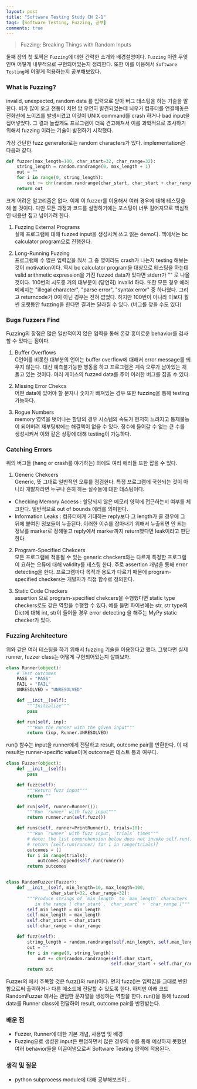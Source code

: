 ```yaml
---
layout: post
title: "Software Testing Study CH 2-1"
tags: [Software Testing, Fuzzing, 공부]
comments: true
---
```


> Fuzzing: Breaking Things with Random Inputs  

둘째 장의 첫 토픽은 `Fuzzing`에 대한 간략한 소개와 배경설명이다. `Fuzzing` 이란 무엇인며 어떻게 내부적으로 구현되어있는지 정리한다. 또한 이를 이용해서 `Software Testing`에 어떻게 적용하는지 공부해보았다.  

### What is Fuzzing?  
invalid, unexpected, random data 를 입력으로 받아 버그 테스팅을 하는 기술을 말한다. 비가 많이 오고 천둥이 치던 밤 우연히 발견되었는데 뇌우가 컴퓨터를 연결해놓은 전화선에 노이즈를 발생시켰고 이것이 UNIX command를 crash 하거나 bad input을 집어넣었다. 그 결과 놀랍게도 프로그램이 더욱 견고해져서 이를 과학적으로 조사하기 위해서 fuzzing 이라는 기술이 발전하기 시작했다.  

가장 간단한 fuzz generator로는 random characters가 있다. implementation은 다음과 같다.  
~~~python
def fuzzer(max_length=100, char_start=32, char_range=32):
    string_length = random.randrange(0, max_length + 1)
    out = ""
    for i in range(0, string_length):
        out += chr(random.randrange(char_start, char_start + char_range))
    return out
~~~
크게 어려운 알고리즘은 없다. 이제 이 fuzzer를 이용해서 여러 경우에 대해 테스팅을 해 볼 것이다. 다만 모든 과정과 코드를 설명하기에는 포스팅이 너무 길어지므로 핵심적인 내용만 짚고 넘어가려 한다.  

1. Fuzzing External Programs  
실제 프로그램에 대해 fuzzed input을 생성시켜 쓰고 읽는 demo다. 책에서는 bc calculator program으로 진행한다.  

2. Long-Running Fuzzing  
프로그램에 수 많은 입력값을 줘서 그 중 몇이라도 crash가 나는지 testing 해보는 것이 motivation이다. 역시 bc calculator program을 대상으로 테스팅을 하는데 valid arithmetic expression을 가진 fuzzed data가 있다면 stderr가 "" 로 나올 것이다. 100번의 시도중 거의 대부분이 (당연히) invalid 하다. 또한 모든 경우 에러메세지는 "illegal character", "parse error", "syntax error" 중 하나였다. 그리고 returncode가 0이 아닌 경우는 전혀 없었다. 하지만 100번이 아니라 이보다 훨씬 오랫동안 fuzzing을 한다면 결과는 달라질 수 있다. (버그를 찾을 수도 있다)  

### Bugs Fuzzers Find  
Fuzzing의 장점은 많은 일반적이지 않은 입력을 통해 온갖 흥미로운 behavior를 검사할 수 있다는 점이다.  

1. Buffer Overflows  
C언어를 비롯한 대부분의 언어는 buffer overflow에 대해서 error message를 띄우지 않는다. 대신 예측불가능한 행동을 하고 프로그램은 계속 오류가 남아있는 채 돌고 있는 것이다. 여러 케이스의 fuzzed data를 주어 이러한 버그를 잡을 수 있다.  

2. Missing Error Chekcs  
어떤 data에 있어야 할 문자나 숫자가 빠져있는 경우 또한 fuzzing을 통해 testing 가능하다.  

3. Rogue Numbers  
memory 영역을 벗어나는 할당의 경우 시스템의 속도가 현저히 느려지고 통제불능이 되어버려 재부팅밖에는 해결책이 없을 수 있다. 정수에 들어갈 수 없는 큰 수를 생성시켜서 이와 같은 상황에 대해 testing이 가능하다.

### Catching Errors  
위의 버그들 (hang or crash를 야기하는) 외에도 여러 에러들 또한 잡을 수 있다.  

1. Generic Chekcers  
Generic, 뜻 그대로 일반적인 오류를 점검한다. 특정 프로그램에 국한되는 것이 아니라 개발자라면 누구나 흔히 하는 실수들에 대한 테스팅이다.  
- Checking Memory Access : 할당되지 않은 메모리 영역에 접근하는지 여부를 체크한다. 일반적으로 out of bounds 에러를 의미한다.  
- Information Leaks : 컴퓨터에게 기대하는 reply보다 그 length가 클 경우에 그 뒤에 붙여진 정보들이 누출된다. 이러한 이슈를 잡아내기 위해서 누출되면 안 되는 정보를 marker로 정해놓고 reply에서 marker까지 return했다면 leak이라고 판단한다.  

2. Program-Specified Chekcers  
모든 프로그램에 적용될 수 있는 generic checkers와는 다르게 특정한 프로그램이 요하는 오류에 대해 validity를 테스팅 한다. 주로 assertion 개념을 통해 error detecting을 한다. 프로그램마다 목적과 용도가 다르기 때문에 program-specified checkers는 개발자가 직접 함수로 정의한다.  

3. Static Code Checkers  
assertion 으로 program-specified chekcers을 수행했다면 static type checkers로도 같은 역할을 수행할 수 있다. 예를 들면 파이썬에는 str, str type의 Dict에 대해 int, str이 들어올 경우 error detecting 을 해주는 MyPy static checker가 있다.  

### Fuzzing Architecture  
위와 같은 여러 테스팅을 하기 위해서 fuzzing 기술을 이용한다고 했다. 그렇다면 실제 runner, fuzzer class는 어떻게 구현되어있는지 살펴보자.  

~~~python
class Runner(object):
    # Test outcomes
    PASS = "PASS"
    FAIL = "FAIL"
    UNRESOLVED = "UNRESOLVED"

    def __init__(self):
        """Initialize"""
        pass

    def run(self, inp):
        """Run the runner with the given input"""
        return (inp, Runner.UNRESOLVED)
~~~
run() 함수는 input을 runner에게 전달하고 result, outcome pair를 반환한다. 이 때 result는 runner-specific value이며 outcome은 테스트 통과 여부다.

~~~python
class Fuzzer(object):
    def __init__(self):
        pass

    def fuzz(self):
        """Return fuzz input"""
        return ""

    def run(self, runner=Runner()):
        """Run `runner` with fuzz input"""
        return runner.run(self.fuzz())

    def runs(self, runner=PrintRunner(), trials=10):
        """Run `runner` with fuzz input, `trials` times"""
        # Note: the list comprehension below does not invoke self.run() for subclasses
        # return [self.run(runner) for i in range(trials)]
        outcomes = []
        for i in range(trials):
            outcomes.append(self.run(runner))
        return outcomes
~~~

~~~python

class RandomFuzzer(Fuzzer):
    def __init__(self, min_length=10, max_length=100,
                 char_start=32, char_range=32):
        """Produce strings of `min_length` to `max_length` characters
           in the range [`char_start`, `char_start` + `char_range`]"""
        self.min_length = min_length
        self.max_length = max_length
        self.char_start = char_start
        self.char_range = char_range

    def fuzz(self):
        string_length = random.randrange(self.min_length, self.max_length + 1)
        out = ""
        for i in range(0, string_length):
            out += chr(random.randrange(self.char_start,
                                        self.char_start + self.char_range))
        return out
~~~
Fuzzer의 에서 주목할 것은 fuzz()와 run()이다. 먼저 fuzz()는 입력값을 그대로 반환함으로써 출력하거나 다른 메소드에 전달할 수 있도록 한다. 하지만 아래 코드 RandomFuzzer 에서는 랜덤한 문자열을 생성하는 역할을 한다. run()을 통해 fuzzed data를 Runner class에 전달하여 result, outcome pair를 반환받는다.  


### 배운 점  
- Fuzzer, Runner에 대한 기본 개념, 사용법 및 배경  
- Fuzzing으로 생성한 input은 랜덤하면서 많은 경우의 수를 통해 예상하지 못했던 여러 behavior들을 이끌어냄으로써 Software Testing 영역에 적용된다.  

### 생각 및 질문  
- python subprocess module에 대해 공부해보즈아...  

